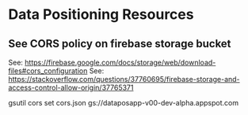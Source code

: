 # Data Positioning Resources

## See CORS policy on firebase storage bucket

See: https://firebase.google.com/docs/storage/web/download-files#cors_configuration
See: https://stackoverflow.com/questions/37760695/firebase-storage-and-access-control-allow-origin/37765371

gsutil cors set cors.json gs://dataposapp-v00-dev-alpha.appspot.com

